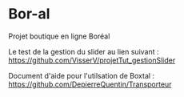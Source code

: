 # Bor-al
Projet boutique en ligne Boréal

Le test de la gestion du slider au lien suivant :
https://github.com/VisserV/projetTut_gestionSlider

Document d'aide pour l'utilsation de Boxtal :
https://github.com/DepierreQuentin/Transporteur
